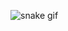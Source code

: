 ![snake gif](https://github.com/projectlac/projectlac/blob/output/github-contribution-grid-snake.gif)
